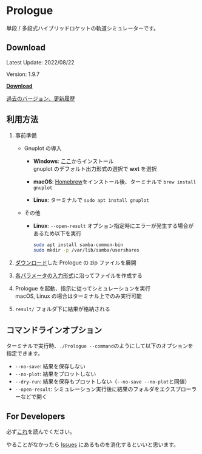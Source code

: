 # Prologue

単段 / 多段式ハイブリッドロケットの軌道シミュレーターです。

## Download

Latest Update: 2022/08/22

Version: 1.9.7

[**Download**](https://github.com/FROM-THE-EARTH/Prologue/releases/latest)

[過去のバージョン、更新履歴](https://github.com/FROM-THE-EARTH/Prologue/releases)

## 利用方法

1. 事前準備
   - Gnuplot の導入
      - **Windows**: [ここ](https://sourceforge.net/projects/gnuplot/files/gnuplot/5.2.8/)からインストール<br>
      gnuplot のデフォルト出力形式の選択で **wxt** を選択

      - **macOS**: [Homebrew](https://brew.sh/index_ja)をインストール後、ターミナルで `brew install gnuplot`
      
      - **Linux**: ターミナルで `sudo apt install gnuplot`

   - その他
      - **Linux**: `--open-result` オプション指定時にエラーが発生する場合があるため以下を実行
         ```sh
         sudo apt install samba-common-bin
         sudo mkdir -p /var/lib/samba/usershares
         ```

2. [ダウンロード](https://github.com/FROM-THE-EARTH/Prologue/releases/latest)した Prologue の zip ファイルを展開

3. [各パラメータの入力形式](https://github.com/FROM-THE-EARTH/Prologue/blob/master/docs/INPUT.md)に沿ってファイルを作成する

4. Prologue を起動、指示に従ってシミュレーションを実行<br>
   macOS, Linux の場合はターミナル上でのみ実行可能

5. `result/` フォルダ下に結果が格納される

## コマンドラインオプション
ターミナルで実行時、`./Prologue --command`のようにして以下のオプションを指定できます。
- `--no-save`: 結果を保存しない
- `--no-plot`: 結果をプロットしない
- `--dry-run`: 結果を保存もプロットしない（`--no-save --no-plot`と同値）
- `--open-result`: シミュレーション実行後に結果のフォルダをエクスプローラーなどで開く

## For Developers

必ず[これ](https://github.com/FROM-THE-EARTH/Prologue/blob/master/docs/DEVELOPMENT.md)を読んでください。

やることがなかったら [Issues](https://github.com/FROM-THE-EARTH/Prologue/issues) にあるものを消化するといいと思います。
